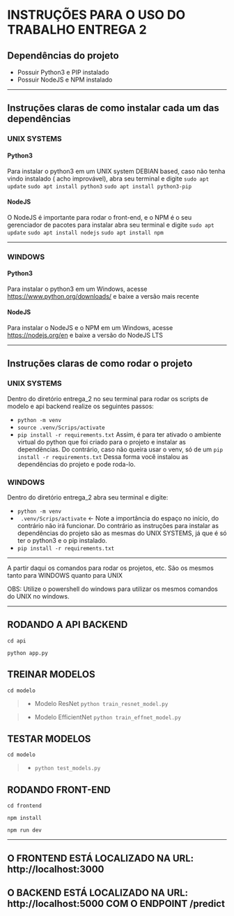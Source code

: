 # INSTRUÇÕES PARA O USO DO TRABALHO ENTREGA 2

## Dependências do projeto

- Possuir Python3 e PIP instalado
- Possuir NodeJS e NPM instalado

---

## Instruções claras de como instalar cada um das dependências

### UNIX SYSTEMS

#### Python3

Para instalar o python3 em um UNIX system DEBIAN based, caso não tenha vindo instalado ( acho improvável), abra seu terminal e digite
`sudo apt update`
`sudo apt install python3`
`sudo apt install python3-pip`

#### NodeJS

O NodeJS é importante para rodar o front-end, e o NPM é o seu gerenciador de pacotes para instalar abra seu terminal e digite
`sudo apt update`
`sudo apt install nodejs`
`sudo apt install npm`

---

### WINDOWS

#### Python3

Para instalar o python3 em um Windows, acesse https://www.python.org/downloads/ e baixe a versão mais recente

#### NodeJS

Para instalar o NodeJS e o NPM em um Windows, acesse https://nodejs.org/en e baixe a versão do NodeJS LTS

---

## Instruções claras de como rodar o projeto

### UNIX SYSTEMS

Dentro do diretório entrega_2 no seu terminal para rodar os scripts de modelo e api backend realize os seguintes passos:

- `python -m venv`
- `source .venv/Scrips/activate`
- `pip install -r requirements.txt`
  Assim, é para ter ativado o ambiente virtual do python que foi criado para o projeto e instalar as dependências.
  Do contrário, caso não queira usar o venv, só de um `pip install -r requirements.txt`
  Dessa forma você instalou as dependências do projeto e pode roda-lo.

### WINDOWS

Dentro do diretório entrega_2 abra seu terminal e digite:

- `python -m venv`
- ` .venv/Scrips/activate` <- Note a importância do espaço no início, do contrário não irá funcionar.
  Do contrário as instruções para instalar as dependências do projeto são as mesmas do UNIX SYSTEMS, já que é só ter o python3 e o pip instalado.
- `pip install -r requirements.txt`

---

A partir daqui os comandos para rodar os projetos, etc. São os mesmos tanto para WINDOWS quanto para UNIX

OBS: Utilize o powershell do windows para utilizar os mesmos comandos do UNIX no windows.

---

## RODANDO A API BACKEND

`cd api`

`python app.py`

## TREINAR MODELOS

`cd modelo`

> - Modelo ResNet `python train_resnet_model.py`

> - Modelo EfficientNet `python train_effnet_model.py`

## TESTAR MODELOS

`cd modelo`

> - `python test_models.py`

## RODANDO FRONT-END

`cd frontend`

`npm install`

`npm run dev`

---

## O FRONTEND ESTÁ LOCALIZADO NA URL: http://localhost:3000

## O BACKEND ESTÁ LOCALIZADO NA URL: http://localhost:5000 COM O ENDPOINT /predict
